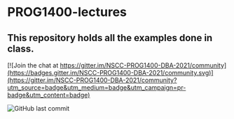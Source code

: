 # PROG1400-lectures

## This repository holds all the examples done in class.

[![Join the chat at https://gitter.im/NSCC-PROG1400-DBA-2021/community](https://badges.gitter.im/NSCC-PROG1400-DBA-2021/community.svg)](https://gitter.im/NSCC-PROG1400-DBA-2021/community?utm_source=badge&utm_medium=badge&utm_campaign=pr-badge&utm_content=badge)

![GitHub last commit](https://img.shields.io/github/last-commit/NSCC-Winter-2021/PROG1400-lectures)